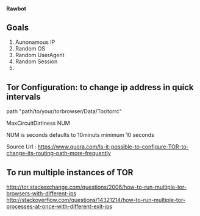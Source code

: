 #### Rawbot

## Goals
1. Aunonamous IP
2. Random OS 
3. Random UserAgent
4. Random Session
5. 


## Tor Configuration: to change ip address in quick intervals

path "path/to/your/torbrowser/Data/Tor/torrc"

MaxCircuitDirtiness NUM

NUM is seconds 
defaults to 10minuts
minimum 10 seconds

Source Url : https://www.quora.com/Is-it-possible-to-configure-TOR-to-change-its-routing-path-more-frequently

## To run multiple instances of TOR
http://tor.stackexchange.com/questions/2006/how-to-run-multiple-tor-browsers-with-different-ips
http://stackoverflow.com/questions/14321214/how-to-run-multiple-tor-processes-at-once-with-different-exit-ips